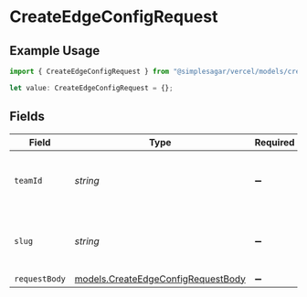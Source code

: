 # CreateEdgeConfigRequest

## Example Usage

```typescript
import { CreateEdgeConfigRequest } from "@simplesagar/vercel/models/createedgeconfigop.js";

let value: CreateEdgeConfigRequest = {};
```

## Fields

| Field                                                                          | Type                                                                           | Required                                                                       | Description                                                                    |
| ------------------------------------------------------------------------------ | ------------------------------------------------------------------------------ | ------------------------------------------------------------------------------ | ------------------------------------------------------------------------------ |
| `teamId`                                                                       | *string*                                                                       | :heavy_minus_sign:                                                             | The Team identifier to perform the request on behalf of.                       |
| `slug`                                                                         | *string*                                                                       | :heavy_minus_sign:                                                             | The Team slug to perform the request on behalf of.                             |
| `requestBody`                                                                  | [models.CreateEdgeConfigRequestBody](../models/createedgeconfigrequestbody.md) | :heavy_minus_sign:                                                             | N/A                                                                            |
